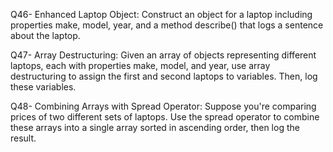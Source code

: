 Q46- Enhanced Laptop Object: Construct an object for a laptop including properties make, model, year, and a method describe() that logs a sentence about the laptop.

Q47- Array Destructuring: Given an array of objects representing different laptops, each with properties make, model, and year, use array destructuring to assign the first and second laptops to variables. Then, log these variables.

Q48- Combining Arrays with Spread Operator: Suppose you're comparing prices of two different sets of laptops. Use the spread operator to combine these arrays into a single array sorted in ascending order, then log the result.
